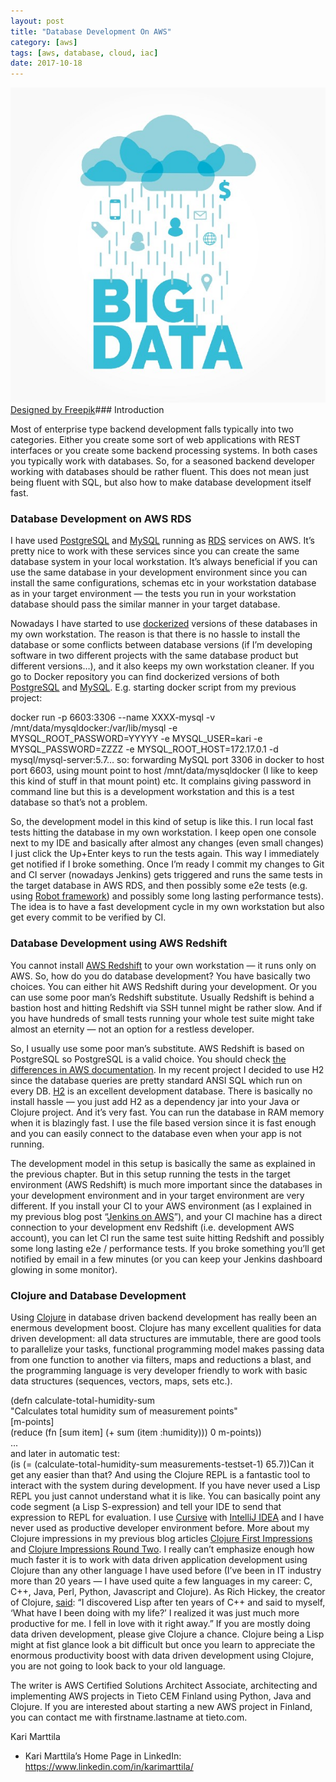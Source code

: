 ```yaml
---
layout: post
title: "Database Development On AWS"
category: [aws]
tags: [aws, database, cloud, iac]
date: 2017-10-18
---
```


  ![](/img/2017-10-18-database-development-on-aws_img_1.jpeg)[Designed by Freepik](http://www.freepik.com/free-vector/big-data-cloud-vector-illustration_1322558.htm)### Introduction

Most of enterprise type backend development falls typically into two categories. Either you create some sort of web applications with REST interfaces or you create some backend processing systems. In both cases you typically work with databases. So, for a seasoned backend developer working with databases should be rather fluent. This does not mean just being fluent with SQL, but also how to make database development itself fast.

### Database Development on AWS RDS

I have used [PostgreSQL](https://www.postgresql.org/) and [MySQL](https://www.mysql.com/) running as [RDS](https://aws.amazon.com/rds) services on AWS. It’s pretty nice to work with these services since you can create the same database system in your local workstation. It’s always beneficial if you can use the same database in your development environment since you can install the same configurations, schemas etc in your workstation database as in your target environment — the tests you run in your workstation database should pass the similar manner in your target database.

Nowadays I have started to use [dockerized](https://www.docker.com/) versions of these databases in my own workstation. The reason is that there is no hassle to install the database or some conflicts between database versions (if I’m developing software in two different projects with the same database product but different versions…), and it also keeps my own workstation cleaner. If you go to Docker repository you can find dockerized versions of both [PostgreSQL](https://hub.docker.com/_/postgres/) and [MySQL](https://hub.docker.com/_/mysql/). E.g. starting docker script from my previous project:

docker run -p 6603:3306 --name XXXX-mysql -v /mnt/data/mysqldocker:/var/lib/mysql -e MYSQL\_ROOT\_PASSWORD=YYYYY -e MYSQL\_USER=kari -e MYSQL\_PASSWORD=ZZZZ -e MYSQL\_ROOT\_HOST=172.17.0.1 -d mysql/mysql-server:5.7… so: forwarding MySQL port 3306 in docker to host port 6603, using mount point to host /mnt/data/mysqldocker (I like to keep this kind of stuff in that mount point) etc. It complains giving password in command line but this is a development workstation and this is a test database so that’s not a problem.

So, the development model in this kind of setup is like this. I run local fast tests hitting the database in my own workstation. I keep open one console next to my IDE and basically after almost any changes (even small changes) I just click the Up+Enter keys to run the tests again. This way I immediately get notified if I broke something. Once I’m ready I commit my changes to Git and CI server (nowadays Jenkins) gets triggered and runs the same tests in the target database in AWS RDS, and then possibly some e2e tests (e.g. using [Robot framework](http://robotframework.org/)) and possibly some long lasting performance tests). The idea is to have a fast development cycle in my own workstation but also get every commit to be verified by CI.

### Database Development using AWS Redshift

You cannot install [AWS Redshift](https://aws.amazon.com/redshift) to your own workstation — it runs only on AWS. So, how do you do database development? You have basically two choices. You can either hit AWS Redshift during your development. Or you can use some poor man’s Redshift substitute. Usually Redshift is behind a bastion host and hitting Redshift via SSH tunnel might be rather slow. And if you have hundreds of small tests running your whole test suite might take almost an eternity — not an option for a restless developer.

So, I usually use some poor man’s substitute. AWS Redshift is based on PostgreSQL so PostgreSQL is a valid choice. You should check [the differences in AWS documentation](http://docs.aws.amazon.com/redshift/latest/dg/c_redshift-and-postgres-sql.html). In my recent project I decided to use H2 since the database queries are pretty standard ANSI SQL which run on every DB. [H2](http://www.h2database.com/html/main.html) is an excellent development database. There is basically no install hassle — you just add H2 as a dependency jar into your Java or Clojure project. And it’s very fast. You can run the database in RAM memory when it is blazingly fast. I use the file based version since it is fast enough and you can easily connect to the database even when your app is not running.

The development model in this setup is basically the same as explained in the previous chapter. But in this setup running the tests in the target environment (AWS Redshift) is much more important since the databases in your development environment and in your target environment are very different. If you install your CI to your AWS environment (as I explained in my previous blog post “[Jenkins on AWS](https://medium.com/tieto-developers/jenkins-on-aws-49133e011ac5)”), and your CI machine has a direct connection to your development env Redshift (i.e. development AWS account), you can let CI run the same test suite hitting Redshift and possibly some long lasting e2e / performance tests. If you broke something you’ll get notified by email in a few minutes (or you can keep your Jenkins dashboard glowing in some monitor).

### Clojure and Database Development

Using [Clojure](https://clojure.org/) in database driven backend development has really been an enermous development boost. Clojure has many excellent qualities for data driven development: all data structures are immutable, there are good tools to parallelize your tasks, functional programming model makes passing data from one function to another via filters, maps and reductions a blast, and the programming language is very developer friendly to work with basic data structures (sequences, vectors, maps, sets etc.).

(defn calculate-total-humidity-sum  
 "Calculates total humidity sum of measurement points"  
 [m-points]  
 (reduce (fn [sum item] (+ sum (item :humidity))) 0 m-points))  
...  
and later in automatic test:  
 (is (= (calculate-total-humidity-sum measurements-testset-1) 65.7))Can it get any easier than that? And using the Clojure REPL is a fantastic tool to interact with the system during development. If you have never used a Lisp REPL you just cannot understand what it is like. You can basically point any code segment (a Lisp S-expression) and tell your IDE to send that expression to REPL for evaluation. I use [Cursive](https://cursive-ide.com/) with [IntelliJ IDEA](https://www.jetbrains.com/idea/) and I have never used as productive developer environment before. More about my Clojure impressions in my previous blog articles [Clojure First Impressions](https://medium.com/tieto-developers/clojure-first-impressions-2c6232f4b514) and [Clojure Impressions Round Two](https://medium.com/tieto-developers/clojure-impressions-round-two-f989c0945f4b). I really can’t emphasize enough how much faster it is to work with data driven application development using Clojure than any other language I have used before (I’ve been in IT industry more than 20 years — I have used quite a few languages in my career: C, C++, Java, Perl, Python, Javascript and Clojure). As Rich Hickey, the creator of Clojure, [said](https://gist.github.com/yogthos/974ef18230ced6cd10dd9e2ec9cc5d82): “I discovered Lisp after ten years of C++ and said to myself, ‘What have I been doing with my life?’ I realized it was just much more productive for me. I fell in love with it right away.” If you are mostly doing data driven development, please give Clojure a chance. Clojure being a Lisp might at fist glance look a bit difficult but once you learn to appreciate the enormous productivity boost with data driven development using Clojure, you are not going to look back to your old language.

The writer is AWS Certified Solutions Architect Associate, architecting and implementing AWS projects in Tieto CEM Finland using Python, Java and Clojure. If you are interested about starting a new AWS project in Finland, you can contact me with firstname.lastname at tieto.com.

Kari Marttila

* Kari Marttila’s Home Page in LinkedIn: <https://www.linkedin.com/in/karimarttila/>
  
